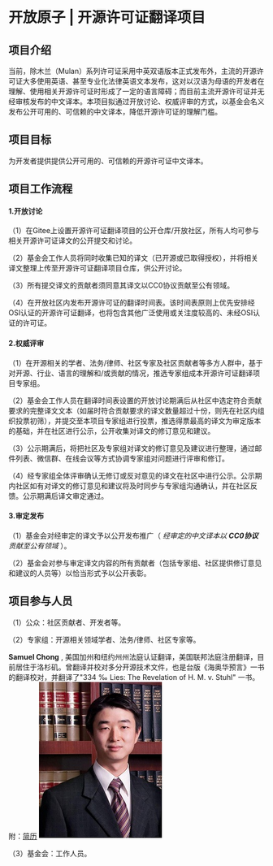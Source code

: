 # 开放原子 | 开源许可证翻译项目

## 项目介绍
当前，除木兰（Mulan）系列许可证采用中英双语版本正式发布外，主流的开源许可证大多使用英语、甚至专业化法律英语文本发布，这对以汉语为母语的开发者在理解、使用相关开源许可证时形成了一定的语言障碍；而目前主流开源许可证并无经审核发布的中文译本。本项目拟通过开放讨论、权威评审的方式，以基金会名义发布公开可用的、可信赖的中文译本，降低开源许可证的理解门槛。

## 项目目标
为开发者提供提供公开可用的、可信赖的开源许可证中文译本。

## 项目工作流程
#### 1.开放讨论
（1）在Gitee上设置开源许可证翻译项目的公开仓库/开放社区，所有人均可参与相关开源许可证译文的公开提交和讨论。

（2）基金会工作人员将同时收集已知的译文（已开源或已取得授权），并将相关译文整理上传至开源许可证翻译项目仓库，供公开讨论。

（3）所有提交译文的贡献者须同意其译文以CC0协议贡献至公有领域。

（4）在开放社区内发布开源许可证的翻译时间表。该时间表原则上优先安排经OSI认证的开源许可证翻译，也将包含其他广泛使用或关注度较高的、未经OSI认证的许可证。
#### 2.权威评审
（1）在开源相关的学者、法务/律师、社区专家及社区贡献者等多方人群中，基于对开源、行业、语言的理解和/或贡献的情况，推选专家组成本开源许可证翻译项目专家组。

（2）基金会工作人员在翻译时间表设置的开放讨论期满后从社区中选定符合贡献要求的完整译文文本（如届时符合贡献要求的译文数量超过十份，则先在社区内组织投票初筛），并提交至本项目专家组进行投票，推选得票最高的译文为审定版本的基础，并在社区进行公示，公开收集对译文的修订意见和建议。

（3）公示期满后，将把社区及专家组对译文的修订意见及建议进行整理，通过邮件列表、微信群、在线会议等方式协调专家组对问题进行评审和修订。

（4）经专家组全体评审确认无修订或反对意见的译文在社区中进行公示。公示期内社区如有对译文的修订意见和建议将及时同步与专家组沟通确认，并在社区反馈。公示期满后译文审定通过。
#### 3.审定发布
（1）基金会对经审定的译文予以公开发布推广（ _经审定的中文译本以 **CC0协议** 贡献至公有领域_ ）。

（2）基金会对参与审定译文内容的所有贡献者（包括专家组、社区提供修订意见和建议的人员等）以恰当形式予以公开表彰。

## 项目参与人员
（1）公众：社区贡献者、开发者等。

（2）专家组：开源相关领域学者、法务/律师、社区专家等。

 **Samuel Chong** , 美国加州和纽约州州法庭认证翻译，美国联邦法庭注册翻译，目前居住于洛杉矶。曾翻译并校对多分开源技术文件，也是台版《海奥华预言》一书的翻译校对，并翻译了"334 ‰ Lies: The Revelation of H. M. v. Stuhl" 一书。附：[简历](http://www.certifiedchinesetranslation.com/sc/Los-Angeles-Chong.html)
![输入图片说明](Samuel-Chong-Chinese-Translator.jpg)

（3）基金会：工作人员。